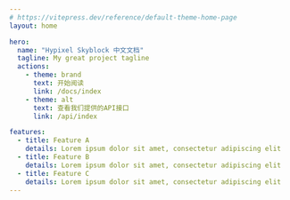 ```yaml
---
# https://vitepress.dev/reference/default-theme-home-page
layout: home

hero:
  name: "Hypixel Skyblock 中文文档"
  tagline: My great project tagline
  actions:
    - theme: brand
      text: 开始阅读
      link: /docs/index
    - theme: alt
      text: 查看我们提供的API接口
      link: /api/index

features:
  - title: Feature A
    details: Lorem ipsum dolor sit amet, consectetur adipiscing elit
  - title: Feature B
    details: Lorem ipsum dolor sit amet, consectetur adipiscing elit
  - title: Feature C
    details: Lorem ipsum dolor sit amet, consectetur adipiscing elit
---
```


